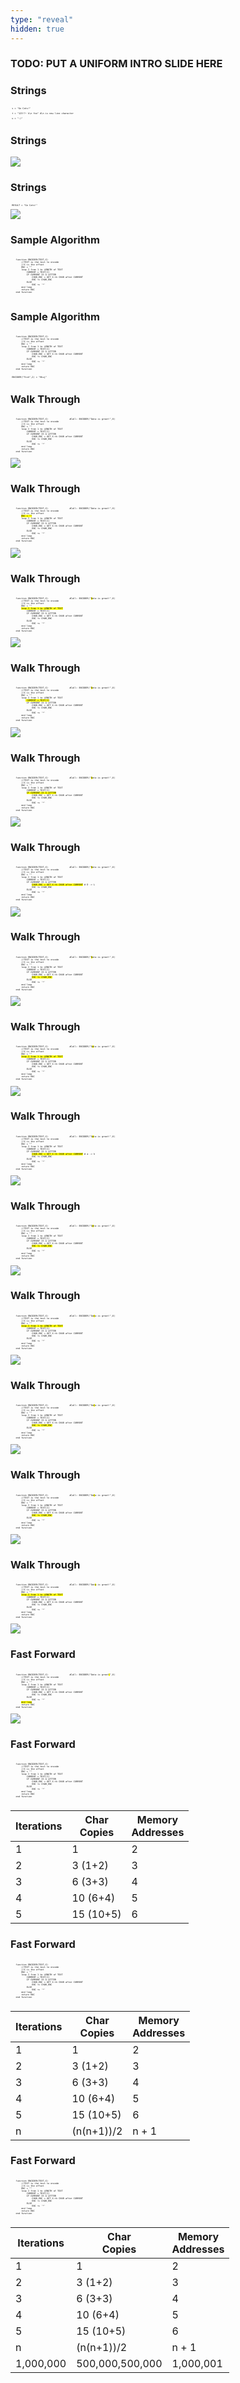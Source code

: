```yaml
---
type: "reveal"
hidden: true
---
```

<section>
<h3> TODO: PUT A UNIFORM INTRO SLIDE HERE </h3>
</section>

<section>
<h3> Strings </h3>
<pre class="" style="font-size: .3em"><code class="python"> s = "Go Cats!"</code></pre>
<pre class="" style="font-size: .3em"><code class="python"> t = "123!?~ k\n foo" #\n is new line character</code></pre>
<pre class="" style="font-size: .3em"><code class="python"> u = ":)"</code></pre>
</section>

<section>
<h3> Strings </h3>
<img class="stretch plain" src="/images/315Basic.png">
</section>

<section>
<h3> Strings </h3>
<pre class="" style="font-size: .3em"><code class="python"> RESULT = "Go Cats!"</code></pre>
<img class="stretch plain" src="/images/315Basic.png">
</section>



<section>
	<h3>Sample Algorithm</h3>
    <pre class="" style="font-size: .3em"><code class="python">
    function ENCODER(TEXT,X)
        //TEXT is the text to encode
        //X is the offset
        ENC = ""
        loop I from 1 to LENGTH of TEXT
            CURRENT = TEXT[I]
            IF CURRENT IS A LETTER
                CHAR_ENC = GET X-th CHAR after CURRENT
                ENC += CHAR_ENC
            ELSE
                ENC += '*'
        end loop
        return ENC
    end function
 </code></pre>
</section>

<section>
	<h3>Sample Algorithm</h3>
    <pre class="" style="font-size: .3em"><code class="python">
    function ENCODER(TEXT,X)
        //TEXT is the text to encode
        //X is the offset
        ENC = ""
        loop I from 1 to LENGTH of TEXT
            CURRENT = TEXT[I]
            IF CURRENT IS A LETTER
                CHAR_ENC = GET X-th CHAR after CURRENT
                ENC += CHAR_ENC
            ELSE
                ENC += '*'
        end loop
        return ENC
    end function
 </code></pre>
 <pre class="" style="font-size: .3em"><code class="python"> ENCODER("Fish",2) = "Hkuj"</code></pre>
</section>


<section>
	<h3>Walk Through</h3>
    <pre class="" style="font-size: .3em"><code class="python">
    function ENCODER(TEXT,X)                #Call: ENCODER("Data is great!",8)
        //TEXT is the text to encode
        //X is the offset
        ENC = ""
        loop I from 1 to LENGTH of TEXT
            CURRENT = TEXT[I]
            IF CURRENT IS A LETTER
                CHAR_ENC = GET X-th CHAR after CURRENT
                ENC += CHAR_ENC
            ELSE
                ENC += '*'
        end loop
        return ENC
    end function
 </code></pre>
 	<img class="stretch plain" src="/images/315mem_map.png">
</section>

<section>
	<h3>Walk Through</h3>
    <pre class="" style="font-size: .3em"><code class="python">
    function ENCODER(TEXT,X)                #Call: ENCODER("Data is great!",8)
        //TEXT is the text to encode
        //X is the offset
        <mark>ENC = ""</mark>
        loop I from 1 to LENGTH of TEXT
            CURRENT = TEXT[I]
            IF CURRENT IS A LETTER
                CHAR_ENC = GET X-th CHAR after CURRENT
                ENC += CHAR_ENC
            ELSE
                ENC += '*'
        end loop
        return ENC
    end function
 </code></pre>
 	<img class="stretch plain" src="/images/315mem_map1.png">
</section>

<section>
	<h3>Walk Through</h3>
    <pre class="" style="font-size: .3em"><code class="python">
    function ENCODER(TEXT,X)                #Call: ENCODER("<mark>D</mark>ata is great!",8)
        //TEXT is the text to encode
        //X is the offset
        ENC = ""
        <mark>loop I from 1 to LENGTH of TEXT</mark>
            CURRENT = TEXT[I]
            IF CURRENT IS A LETTER
                CHAR_ENC = GET X-th CHAR after CURRENT
                ENC += CHAR_ENC
            ELSE
                ENC += '*'
        end loop
        return ENC
    end function
 </code></pre>
 	<img class="stretch plain" src="/images/315mem_map1.png">
</section>

<section>
	<h3>Walk Through</h3>
    <pre class="" style="font-size: .3em"><code class="python">
    function ENCODER(TEXT,X)                #Call: ENCODER("<mark>D</mark>ata is great!",8)
        //TEXT is the text to encode
        //X is the offset
        ENC = ""
        loop I from 1 to LENGTH of TEXT
           <mark> CURRENT = TEXT[I]</mark>
            IF CURRENT IS A LETTER
                CHAR_ENC = GET X-th CHAR after CURRENT
                ENC += CHAR_ENC
            ELSE
                ENC += '*'
        end loop
        return ENC
    end function
 </code></pre>
 	<img class="stretch plain" src="/images/315mem_map1.png">
</section>

<section>
	<h3>Walk Through</h3>
    <pre class="" style="font-size: .3em"><code class="python">
    function ENCODER(TEXT,X)                #Call: ENCODER("<mark>D</mark>ata is great!",8)
        //TEXT is the text to encode
        //X is the offset
        ENC = ""
        loop I from 1 to LENGTH of TEXT
            CURRENT = TEXT[I]
            <mark>IF CURRENT IS A LETTER</mark>
                CHAR_ENC = GET X-th CHAR after CURRENT
                ENC += CHAR_ENC
            ELSE
                ENC += '*'
        end loop
        return ENC
    end function
 </code></pre>
 	<img class="stretch plain" src="/images/315mem_map1.png">
</section>

<section>
	<h3>Walk Through</h3>
    <pre class="" style="font-size: .3em"><code class="python">
    function ENCODER(TEXT,X)                #Call: ENCODER("<mark>D</mark>ata is great!",8)
        //TEXT is the text to encode
        //X is the offset
        ENC = ""
        loop I from 1 to LENGTH of TEXT
            CURRENT = TEXT[I]
            IF CURRENT IS A LETTER
                <mark>CHAR_ENC = GET X-th CHAR after CURRENT</mark> # D -> L
                ENC += CHAR_ENC
            ELSE
                ENC += '*'
        end loop
        return ENC
    end function
 </code></pre>
 	<img class="stretch plain" src="/images/315mem_map1.png">
</section>

<section>
	<h3>Walk Through</h3>
    <pre class="" style="font-size: .3em"><code class="python">
    function ENCODER(TEXT,X)                #Call: ENCODER("<mark>D</mark>ata is great!",8)
        //TEXT is the text to encode
        //X is the offset
        ENC = ""
        loop I from 1 to LENGTH of TEXT
            CURRENT = TEXT[I]
            IF CURRENT IS A LETTER
                CHAR_ENC = GET X-th CHAR after CURRENT
                <mark>ENC += CHAR_ENC</mark>
            ELSE
                ENC += '*'
        end loop
        return ENC
    end function
 </code></pre>
 	<img class="stretch plain" src="/images/315mem_map2.png">
</section>

<section>
	<h3>Walk Through</h3>
    <pre class="" style="font-size: .3em"><code class="python">
    function ENCODER(TEXT,X)                #Call: ENCODER("D<mark>a</mark>ta is great!",8)
        //TEXT is the text to encode
        //X is the offset
        ENC = ""
        <mark>loop I from 1 to LENGTH of TEXT</mark>
            CURRENT = TEXT[I]
            IF CURRENT IS A LETTER
                CHAR_ENC = GET X-th CHAR after CURRENT
                ENC += CHAR_ENC
            ELSE
                ENC += '*'
        end loop
        return ENC
    end function
 </code></pre>
 	<img class="stretch plain" src="/images/315mem_map2.png">
</section>

<section>
	<h3>Walk Through</h3>
    <pre class="" style="font-size: .3em"><code class="python">
    function ENCODER(TEXT,X)                #Call: ENCODER("D<mark>a</mark>ta is great!",8)
        //TEXT is the text to encode
        //X is the offset
        ENC = ""
        loop I from 1 to LENGTH of TEXT
            CURRENT = TEXT[I]
            IF CURRENT IS A LETTER
                <mark>CHAR_ENC = GET X-th CHAR after CURRENT</mark> # a -> h
                ENC += CHAR_ENC
            ELSE
                ENC += '*'
        end loop
        return ENC
    end function
 </code></pre>
 	<img class="stretch plain" src="/images/315mem_map2.png">
</section>

<section>
	<h3>Walk Through</h3>
    <pre class="" style="font-size: .3em"><code class="python">
    function ENCODER(TEXT,X)                #Call: ENCODER("D<mark>a</mark>ta is great!",8)
        //TEXT is the text to encode
        //X is the offset
        ENC = ""
        loop I from 1 to LENGTH of TEXT
            CURRENT = TEXT[I]
            IF CURRENT IS A LETTER
                CHAR_ENC = GET X-th CHAR after CURRENT
                <mark>ENC += CHAR_ENC</mark>
            ELSE
                ENC += '*'
        end loop
        return ENC
    end function
 </code></pre>
 	<img class="stretch plain" src="/images/315mem_map3.png">
</section>

<section>
	<h3>Walk Through</h3>
    <pre class="" style="font-size: .3em"><code class="python">
    function ENCODER(TEXT,X)                #Call: ENCODER("Da<mark>t</mark>a is great!",8)
        //TEXT is the text to encode
        //X is the offset
        ENC = ""
        <mark>loop I from 1 to LENGTH of TEXT</mark>
            CURRENT = TEXT[I]
            IF CURRENT IS A LETTER
                CHAR_ENC = GET X-th CHAR after CURRENT
                ENC += CHAR_ENC
            ELSE
                ENC += '*'
        end loop
        return ENC
    end function
 </code></pre>
 	<img class="stretch plain" src="/images/315mem_map3.png">
</section>

<section>
	<h3>Walk Through</h3>
    <pre class="" style="font-size: .3em"><code class="python">
    function ENCODER(TEXT,X)                #Call: ENCODER("Da<mark>t</mark>a is great!",8)
        //TEXT is the text to encode
        //X is the offset
        ENC = ""
        loop I from 1 to LENGTH of TEXT
            CURRENT = TEXT[I]
            IF CURRENT IS A LETTER
                CHAR_ENC = GET X-th CHAR after CURRENT
                <mark>ENC += CHAR_ENC</mark>
            ELSE
                ENC += '*'
        end loop
        return ENC
    end function
 </code></pre>
 	<img class="stretch plain" src="/images/315mem_map3.png">
</section>

<section>
	<h3>Walk Through</h3>
    <pre class="" style="font-size: .3em"><code class="python">
    function ENCODER(TEXT,X)                #Call: ENCODER("Da<mark>t</mark>a is great!",8)
        //TEXT is the text to encode
        //X is the offset
        ENC = ""
        loop I from 1 to LENGTH of TEXT
            CURRENT = TEXT[I]
            IF CURRENT IS A LETTER
                CHAR_ENC = GET X-th CHAR after CURRENT
                <mark>ENC += CHAR_ENC</mark>
            ELSE
                ENC += '*'
        end loop
        return ENC
    end function
 </code></pre>
 	<img class="stretch plain" src="/images/315mem_map4.png">
</section>

<section>
	<h3>Walk Through</h3>
    <pre class="" style="font-size: .3em"><code class="python">
    function ENCODER(TEXT,X)                #Call: ENCODER("Dat<mark>a</mark> is great!",8)
        //TEXT is the text to encode
        //X is the offset
        ENC = ""
        <mark>loop I from 1 to LENGTH of TEXT</mark>
            CURRENT = TEXT[I]
            IF CURRENT IS A LETTER
                CHAR_ENC = GET X-th CHAR after CURRENT
                ENC += CHAR_ENC
            ELSE
                ENC += '*'
        end loop
        return ENC
    end function
 </code></pre>
 	<img class="stretch plain" src="/images/315mem_map4.png">
</section>

<section>
	<h3>Fast Forward</h3>
    <pre class="" style="font-size: .3em"><code class="python">
    function ENCODER(TEXT,X)                #Call: ENCODER("Data is great<mark>!</mark>",8)
        //TEXT is the text to encode
        //X is the offset
        ENC = ""
        loop I from 1 to LENGTH of TEXT
            CURRENT = TEXT[I]
            IF CURRENT IS A LETTER
                CHAR_ENC = GET X-th CHAR after CURRENT
                ENC += CHAR_ENC
            ELSE
                ENC += '*'
        <mark>end loop</mark>
        return ENC
    end function
 </code></pre>
 	<img class="stretch plain" src="/images/315mem_map5.png">
</section>

<section>
	<h3>Fast Forward</h3>
    <pre class="" style="font-size: .3em"><code class="python">
    function ENCODER(TEXT,X)
        //TEXT is the text to encode
        //X is the offset
        ENC = ""
        loop I from 1 to LENGTH of TEXT
            CURRENT = TEXT[I]
            IF CURRENT IS A LETTER
                CHAR_ENC = GET X-th CHAR after CURRENT
                ENC += CHAR_ENC
            ELSE
                ENC += '*'
        end loop
        return ENC
    end function
 </code></pre>

<small>

| Iterations | Char <br/>Copies | Memory <br/> Addresses |
| --- | --- | --- |
| 1 | 1 | 2 |
| 2 | 3 (1+2) | 3 |
| 3 | 6 (3+3) | 4 |
| 4 | 10 (6+4) | 5 |
| 5 | 15 (10+5) | 6 |

</small>
</section>

<section>
	<h3>Fast Forward</h3>
    <pre class="" style="font-size: .3em"><code class="python">
    function ENCODER(TEXT,X)
        //TEXT is the text to encode
        //X is the offset
        ENC = ""
        loop I from 1 to LENGTH of TEXT
            CURRENT = TEXT[I]
            IF CURRENT IS A LETTER
                CHAR_ENC = GET X-th CHAR after CURRENT
                ENC += CHAR_ENC
            ELSE
                ENC += '*'
        end loop
        return ENC
    end function
 </code></pre>

<small>

| Iterations | Char <br/>Copies | Memory <br/> Addresses |
| --- | --- | --- |
| 1 | 1 | 2 |
| 2 | 3 (1+2) | 3 |
| 3 | 6 (3+3) | 4 |
| 4 | 10 (6+4) | 5 |
| 5 | 15 (10+5) | 6 |
| n | (n(n+1))/2 | n + 1|


</small>
</section>

<section>
	<h3>Fast Forward</h3>
    <pre class="" style="font-size: .3em"><code class="python">
    function ENCODER(TEXT,X)
        //TEXT is the text to encode
        //X is the offset
        ENC = ""
        loop I from 1 to LENGTH of TEXT
            CURRENT = TEXT[I]
            IF CURRENT IS A LETTER
                CHAR_ENC = GET X-th CHAR after CURRENT
                ENC += CHAR_ENC
            ELSE
                ENC += '*'
        end loop
        return ENC
    end function
 </code></pre>

<small>

| Iterations | Char <br/>Copies | Memory <br/> Addresses |
| --- | --- | --- |
| 1 | 1 | 2 |
| 2 | 3 (1+2) | 3 |
| 3 | 6 (3+3) | 4 |
| 4 | 10 (6+4) | 5 |
| 5 | 15 (10+5) | 6 |
| n | (n(n+1))/2 | n + 1|
| 1,000,000 | 500,000,500,000 | 1,000,001|

</small>
</section>


